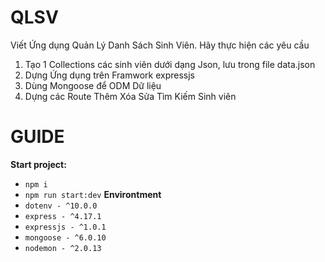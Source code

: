 # QLSV
Viết Ứng dụng Quản Lý Danh Sách Sinh Viên. Hãy thực hiện các yêu cầu
1.	Tạo 1 Collections các sinh viên dưới dạng Json, lưu trong file data.json
2.	Dựng Ứng dụng trên Framwork expressjs 
3.	Dùng Mongoose để ODM Dữ liệu
4.	Dựng các Route Thêm Xóa Sửa Tìm Kiếm Sinh viên
# GUIDE
**Start project:**
-   `npm i`
-   `npm run start:dev`
**Environtment**
-   `dotenv - ^10.0.0`
-   `express - ^4.17.1`
-   `expressjs - ^1.0.1`
-   `mongoose - ^6.0.10`
-   `nodemon - ^2.0.13`